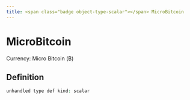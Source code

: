 ```yaml
---
title: <span class="badge object-type-scalar"></span> MicroBitcoin
---
```

# <span class="badge object-type-scalar"></span> MicroBitcoin

Currency: Micro Bitcoin (฿)

## Definition

```php
unhandled type def kind: scalar
```

